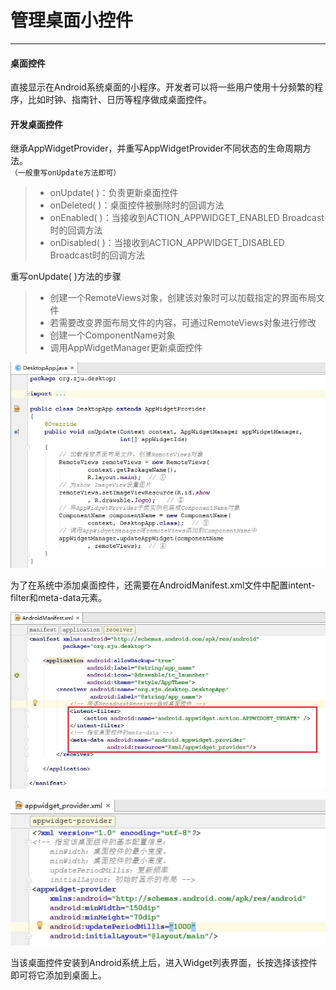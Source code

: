 ﻿# 管理桌面小控件
 --- 
#### 桌面控件
直接显示在Android系统桌面的小程序。开发者可以将一些用户使用十分频繁的程序，比如时钟、指南针、日历等程序做成桌面控件。

#### 开发桌面控件
继承AppWidgetProvider，并重写AppWidgetProvider不同状态的生命周期方法。  
`（一般重写onUpdate方法即可）`
> - onUpdate( )：负责更新桌面控件
> - onDeleted( )：桌面控件被删除时的回调方法
> - onEnabled( )：当接收到ACTION_APPWIDGET_ENABLED Broadcast时的回调方法
> - onDisabled( )：当接收到ACTION_APPWIDGET_DISABLED Broadcast时的回调方法


重写onUpdate( )方法的步骤
> - 创建一个RemoteViews对象，创建该对象时可以加载指定的界面布局文件
> - 若需要改变界面布局文件的内容，可通过RemoteViews对象进行修改
> - 创建一个ComponentName对象
> - 调用AppWidgetManager更新桌面控件

![](01.png)

为了在系统中添加桌面控件，还需要在AndroidManifest.xml文件中配置intent-filter和meta-data元素。

![](02.png)

![](03.png)

当该桌面控件安装到Android系统上后，进入Widget列表界面，长按选择该控件即可将它添加到桌面上。
